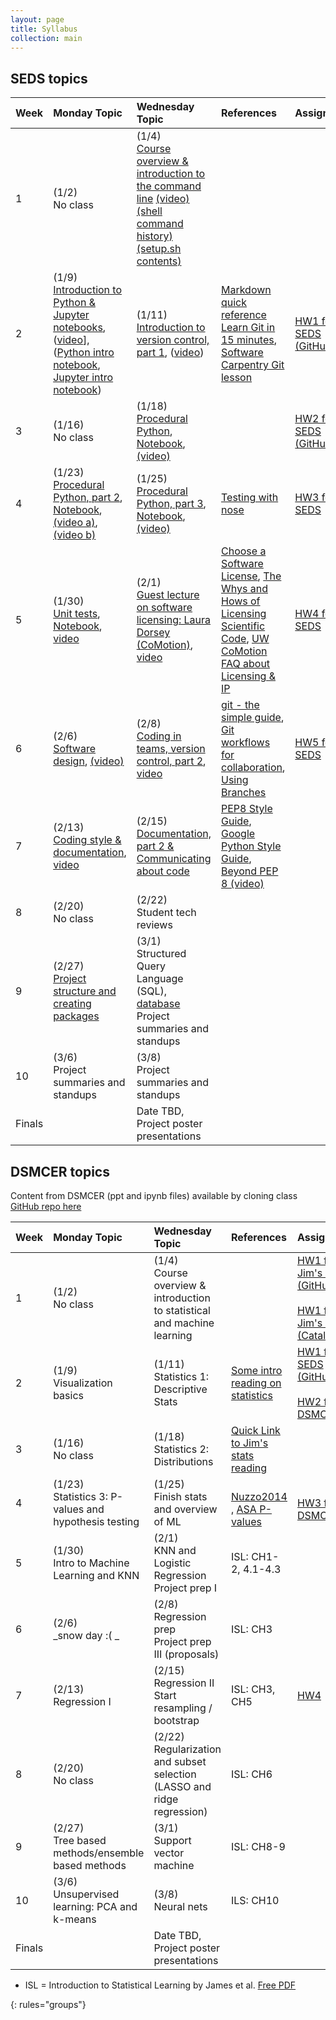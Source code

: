```yaml
---
layout: page
title: Syllabus
collection: main
---
```


## SEDS topics

| Week  | Monday Topic | Wednesday Topic | References | Assignment |
|:------------|:-------------|:----------------|:-------------------|:-------------|
|1| (1/2)<br> No class | (1/4)<br>[Course overview & introduction to the command line](https://uwdirect.github.io/SEDS_content/01.Intro.pptx) [(video)](https://uw.hosted.panopto.com/Panopto/Pages/Viewer.aspx?id=90d851db-3ef9-403b-b74a-04dc91e8e353) [(shell command history)](https://uwdirect.github.io/SEDS_content/01.Intro.history.txt) [(setup.sh contents)](https://uwdirect.github.io/SEDS_content/01.Intro.setup.sh) | |
|2| (1/9)<br>[Introduction to Python & Jupyter notebooks](https://uwdirect.github.io/SEDS_content/02.Python.pptx), ([video](https://uw.hosted.panopto.com/Panopto/Pages/Viewer.aspx?id=1b22e924-2e7f-4fd5-b495-39a31cbb15b0)], ([Python intro notebook](https://uwdirect.github.io/SEDS_content/02.Python.ipynb), [Jupyter intro notebook](https://uwdirect.github.io/SEDS_content/02.Jupyter.ipynb)) | (1/11)<br>[Introduction to version control, part 1](https://uwdirect.github.io/SEDS_content/03.Version_Control_p1.pptx), ([video](https://uw.hosted.panopto.com/Panopto/Pages/Viewer.aspx?id=9a1ac9e2-e13b-4c63-927f-7e3839999a9f)) | [Markdown quick reference](https://en.support.wordpress.com/markdown-quick-reference/)<br>[Learn Git in 15 minutes](https://try.github.io/levels/1/challenges/1), [Software Carpentry Git lesson](https://swcarpentry.github.io/git-novice/)  | [HW1 for SEDS (GitHub)](https://classroom.github.com/assignment-invitations/15e71ac1e082ef470471b102cd8bcf9b)  |
|3| (1/16)<br> No class | (1/18)<br>[Procedural Python](https://uwdirect.github.io/SEDS_content/04.Procedural_Python.pptx), [Notebook](https://uwdirect.github.io/SEDS_content/04.Procedural_Python.ipynb), [(video)](https://uw.hosted.panopto.com/Panopto/Pages/Viewer.aspx?id=64f7f1d3-fa01-4fc1-896f-9009a8d21565) | |[HW2 for SEDS (GitHub)](https://classroom.github.com/assignment-invitations/ac53889cb698aa19e011ba05e74f53c5) 
|4| (1/23)<br>[Procedural Python, part 2](https://uwdirect.github.io/SEDS_content/05.Procedural_Python.part2.pptx), [Notebook](https://uwdirect.github.io/SEDS_content/05.Procedural_Python.part2.ipynb), [(video a)](https://uw.hosted.panopto.com/Panopto/Pages/Viewer.aspx?id=256b19d2-7d02-494b-8d0f-d2f16e9d3893), [(video b)](https://uw.hosted.panopto.com/Panopto/Pages/Viewer.aspx?id=a4fee4a2-7508-4a27-b859-f718270f92fd) | (1/25)<br>[Procedural Python, part 3](https://uwdirect.github.io/SEDS_content/06.Procedural_Python.part3.pptx), [Notebook](https://uwdirect.github.io/SEDS_content/06.Procedural_Python.part3.ipynb), [(video)](https://uw.hosted.panopto.com/Panopto/Pages/Viewer.aspx?id=4c8b08fa-102e-464c-b301-ec5d3ff51bd0) | [Testing with nose](http://pythontesting.net/framework/nose/nose-introduction/) | [HW3 for SEDS](https://classroom.github.com/assignment-invitations/e5f289682bcdb1191a3092ec6595fe4b)|
|5| (1/30)<br>[Unit tests](https://uwdirect.github.io/SEDS_content/07.Testing.pptx), [Notebook](https://uwdirect.github.io/SEDS_content/07.Testing.ipynb), [video](https://uw.hosted.panopto.com/Panopto/Pages/Viewer.aspx?id=8f04835b-f327-41bf-b23f-6ca4ff6518e3) | (2/1)<br>[Guest lecture on software licensing: Laura Dorsey (CoMotion)](https://uwdirect.github.io/SEDS_content/08.Software_Licensing.pptx), [video](https://uw.hosted.panopto.com/Panopto/Pages/Viewer.aspx?id=4c682706-2b1d-4bb7-8f6e-eb73d1cae01f) | [Choose a Software License](http://choosealicense.com/licenses/), [The Whys and Hows of Licensing Scientific Code](http://www.astrobetter.com/blog/2014/03/10/the-whys-and-hows-of-licensing-scientific-code/), [UW CoMotion FAQ about Licensing & IP](http://comotion.uw.edu/faqs) | [HW4 for SEDS](https://classroom.github.com/assignment-invitations/12f78677b4c1a8e9f09d1332f916144a) |
|6| (2/6)<br>[Software design](https://drive.google.com/open?id=1Omul-5yZSb2g-wVkTHwwcqA8Yi43UY-F5odHBrQgWSA), [(video)](https://uw.hosted.panopto.com/Panopto/Pages/Viewer.aspx?id=11ce4e62-a403-4e4b-983f-75f3ed5d54cd) | (2/8)<br>[Coding in teams, version control, part 2](https://uwdirect.github.io/SEDS_content/09.Version_Control_p2.pptx), [video](https://uw.hosted.panopto.com/Panopto/Pages/Viewer.aspx?id=6e281753-663e-4285-b0e9-51f25c9253ff) | [git - the simple guide](http://rogerdudler.github.io/git-guide/), [Git workflows for collaboration](https://www.atlassian.com/git/tutorials/comparing-workflows), [Using Branches](https://www.atlassian.com/git/tutorials/using-branches) | [HW5 for SEDS](https://github.com/UWDIRECT/UWDIRECT.github.io/raw/master/SEDS_content/HW5.pdf) |
|7| (2/13)<br>[Coding style & documentation](https://uwdirect.github.io/SEDS_content/10.Style_and_Documentation.pptx), [video](https://uw.hosted.panopto.com/Panopto/Pages/Viewer.aspx?id=4b4762d0-619a-48ed-8082-0503f0397080) | (2/15)<br>[Documentation, part 2 & Communicating about code](https://uwdirect.github.io/SEDS_content/11.Documentation_and_Communication.pptx) | [PEP8 Style Guide](https://www.python.org/dev/peps/pep-0008/), [Google Python Style Guide](https://google.github.io/styleguide/pyguide.html), [Beyond PEP 8 (video)](https://www.youtube.com/watch?v=wf-BqAjZb8M) 
|8| (2/20)<br> No class | (2/22)<br>Student tech reviews
|9| (2/27)<br>[Project structure and creating packages](https://uwdirect.github.io/SEDS_content/12.Project_Structure.pdf) | (3/1)<br>Structured Query Language (SQL), [database](https://github.com/swcarpentry/sql-novice-survey/raw/gh-pages/files/survey.db)<br>Project summaries and standups|
|10| (3/6)<br>Project summaries and standups | (3/8)<br>Project summaries and standups |
|Finals| | Date TBD, Project poster presentations | | |

## DSMCER topics  

Content from DSMCER (ppt and ipynb files) available by cloning class [GitHub repo here](https://github.com/UWDIRECT/UWDIRECT.github.io)  

| Week  | Monday Topic | Wednesday Topic | References | Assignment |
|:------------|:-------------|:----------------|:-------------------|:-------------|
|1| (1/2)<br> No class | (1/4)<br>Course overview & introduction to statistical and machine learning | | [HW1 for Jim's class (GitHub)](https://classroom.github.com/assignment-invitations/54a51c12e02001b90e9517909f1dfa25) <br><br>[HW1 for Jim's class (Catalyst)](https://catalyst.uw.edu/collectit/dropbox/jpfaendt/39527)|
|2| (1/9)<br>Visualization basics | (1/11)<br>Statistics 1: Descriptive Stats | [Some intro reading on statistics](http://stattrek.com/tutorials/statistics-tutorial.aspx?Tutorial=Stat) | [HW1 for SEDS (GitHub)](https://classroom.github.com/assignment-invitations/15e71ac1e082ef470471b102cd8bcf9b) <br><br> [HW2 for DSMCER](https://classroom.github.com/assignment-invitations/5b9936eb70c2fe116e925dfded386620) |
|3| (1/16)<br> No class | (1/18)<br>Statistics 2: Distributions| [Quick Link to Jim's stats reading](https://github.com/UWDIRECT/UWDIRECT.github.io/tree/master/DSMCER_content/Reading/Stats) | <BR><BR> |
|4| (1/23)<br>Statistics 3: P-values and hypothesis testing | (1/25)<br>Finish stats and overview of ML | <br>[Nuzzo2014](http://www.nature.com/news/scientific-method-statistical-errors-1.14700) , [ASA P-values](http://amstat.tandfonline.com/doi/abs/10.1080/00031305.2016.1154108) | <br>[HW3 for DSMCSER](https://classroom.github.com/assignment-invitations/a97162365ba417be601d908015fb690e) |
|5| (1/30)<br>Intro to Machine Learning and KNN | (2/1)<br> KNN and Logistic Regression <br> Project prep I | ISL: CH1-2, 4.1-4.3
|6| (2/6)<br>_snow day :( _| (2/8)<br>Regression prep<br> Project prep III (proposals)| ISL: CH3
|7| (2/13)<br>Regression I | (2/15)<br>Regression II<br>Start resampling / bootstrap | ISL: CH3, CH5 | [HW4](https://classroom.github.com/assignment-invitations/05325977a8a2f43bbbece68733bc6646)
|8| (2/20)<br> No class | (2/22)<br>Regularization and subset selection <br> (LASSO and ridge regression) | ISL: CH6
|9| (2/27)<br>Tree based methods/ensemble based methods| (3/1)<br>Support vector machine  | ISL: CH8-9
|10| (3/6)<br>Unsupervised learning: PCA and k-means | (3/8)<br>Neural nets | ILS: CH10
|Finals| | Date TBD, Project poster presentations | | |

* ISL = Introduction to Statistical Learning by James et al. [Free PDF](http://www-bcf.usc.edu/~gareth/ISL/)

{: rules="groups"}

